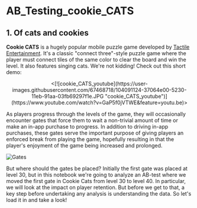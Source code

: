 # AB_Testing_cookie_CATS

## 1. Of cats and cookies
**Cookie CATS** is a hugely popular mobile puzzle game developed by <a href="http://tactile.dk">Tactile Entertainment</a>. It's a classic "connect three"-style puzzle game where the player must connect tiles of the same color to clear the board and win the level. It also features singing cats. We're not kidding! Check out this short demo:</p>

<p align="center">
<[![cookie_CATS_youtube](https://user-images.githubusercontent.com/67468718/104091124-37064e00-5230-11eb-91aa-03fb69297f1e.JPG "cookie_CATS_youtube")](https://www.youtube.com/watch?v=GaP5f0jVTWE&feature=youtu.be)>
</p>

<p>As players progress through the levels of the game, they will occasionally encounter gates that force them to wait a non-trivial amount of time or make an in-app purchase to progress. In addition to driving in-app purchases, these gates serve the important purpose of giving players an enforced break from playing the game, hopefully resulting in that the player's enjoyment of the game being increased and prolonged.</p>

![Gates](https://user-images.githubusercontent.com/67468718/104091125-379ee480-5230-11eb-881d-7d37c2811f36.JPG)


<p>But where should the gates be placed? Initially the first gate was placed at level 30, but in this notebook we're going to analyze an AB-test where we moved the first gate in Cookie Cats from level 30 to level 40. In particular, we will look at the impact on player retention. But before we get to that, a key step before undertaking any analysis is understanding the data. So let's load it in and take a look!</p>
